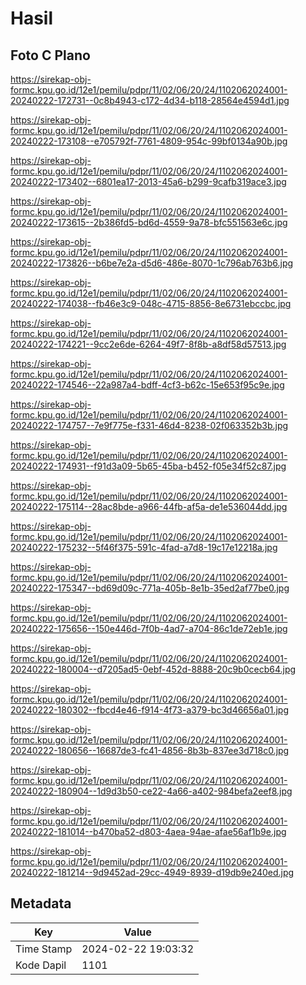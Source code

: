 # Hasil

## Foto C Plano

https://sirekap-obj-formc.kpu.go.id/12e1/pemilu/pdpr/11/02/06/20/24/1102062024001-20240222-172731--0c8b4943-c172-4d34-b118-28564e4594d1.jpg

https://sirekap-obj-formc.kpu.go.id/12e1/pemilu/pdpr/11/02/06/20/24/1102062024001-20240222-173108--e705792f-7761-4809-954c-99bf0134a90b.jpg

https://sirekap-obj-formc.kpu.go.id/12e1/pemilu/pdpr/11/02/06/20/24/1102062024001-20240222-173402--6801ea17-2013-45a6-b299-9cafb319ace3.jpg

https://sirekap-obj-formc.kpu.go.id/12e1/pemilu/pdpr/11/02/06/20/24/1102062024001-20240222-173615--2b386fd5-bd6d-4559-9a78-bfc551563e6c.jpg

https://sirekap-obj-formc.kpu.go.id/12e1/pemilu/pdpr/11/02/06/20/24/1102062024001-20240222-173826--b6be7e2a-d5d6-486e-8070-1c796ab763b6.jpg

https://sirekap-obj-formc.kpu.go.id/12e1/pemilu/pdpr/11/02/06/20/24/1102062024001-20240222-174038--fb46e3c9-048c-4715-8856-8e6731ebccbc.jpg

https://sirekap-obj-formc.kpu.go.id/12e1/pemilu/pdpr/11/02/06/20/24/1102062024001-20240222-174221--9cc2e6de-6264-49f7-8f8b-a8df58d57513.jpg

https://sirekap-obj-formc.kpu.go.id/12e1/pemilu/pdpr/11/02/06/20/24/1102062024001-20240222-174546--22a987a4-bdff-4cf3-b62c-15e653f95c9e.jpg

https://sirekap-obj-formc.kpu.go.id/12e1/pemilu/pdpr/11/02/06/20/24/1102062024001-20240222-174757--7e9f775e-f331-46d4-8238-02f063352b3b.jpg

https://sirekap-obj-formc.kpu.go.id/12e1/pemilu/pdpr/11/02/06/20/24/1102062024001-20240222-174931--f91d3a09-5b65-45ba-b452-f05e34f52c87.jpg

https://sirekap-obj-formc.kpu.go.id/12e1/pemilu/pdpr/11/02/06/20/24/1102062024001-20240222-175114--28ac8bde-a966-44fb-af5a-de1e536044dd.jpg

https://sirekap-obj-formc.kpu.go.id/12e1/pemilu/pdpr/11/02/06/20/24/1102062024001-20240222-175232--5f46f375-591c-4fad-a7d8-19c17e12218a.jpg

https://sirekap-obj-formc.kpu.go.id/12e1/pemilu/pdpr/11/02/06/20/24/1102062024001-20240222-175347--bd69d09c-771a-405b-8e1b-35ed2af77be0.jpg

https://sirekap-obj-formc.kpu.go.id/12e1/pemilu/pdpr/11/02/06/20/24/1102062024001-20240222-175656--150e446d-7f0b-4ad7-a704-86c1de72eb1e.jpg

https://sirekap-obj-formc.kpu.go.id/12e1/pemilu/pdpr/11/02/06/20/24/1102062024001-20240222-180004--d7205ad5-0ebf-452d-8888-20c9b0cecb64.jpg

https://sirekap-obj-formc.kpu.go.id/12e1/pemilu/pdpr/11/02/06/20/24/1102062024001-20240222-180302--fbcd4e46-f914-4f73-a379-bc3d46656a01.jpg

https://sirekap-obj-formc.kpu.go.id/12e1/pemilu/pdpr/11/02/06/20/24/1102062024001-20240222-180656--16687de3-fc41-4856-8b3b-837ee3d718c0.jpg

https://sirekap-obj-formc.kpu.go.id/12e1/pemilu/pdpr/11/02/06/20/24/1102062024001-20240222-180904--1d9d3b50-ce22-4a66-a402-984befa2eef8.jpg

https://sirekap-obj-formc.kpu.go.id/12e1/pemilu/pdpr/11/02/06/20/24/1102062024001-20240222-181014--b470ba52-d803-4aea-94ae-afae56af1b9e.jpg

https://sirekap-obj-formc.kpu.go.id/12e1/pemilu/pdpr/11/02/06/20/24/1102062024001-20240222-181214--9d9452ad-29cc-4949-8939-d19db9e240ed.jpg


## Metadata

| Key        | Value               |
| ---------- | ------------------- |
| Time Stamp | 2024-02-22 19:03:32 |
| Kode Dapil | 1101                |



